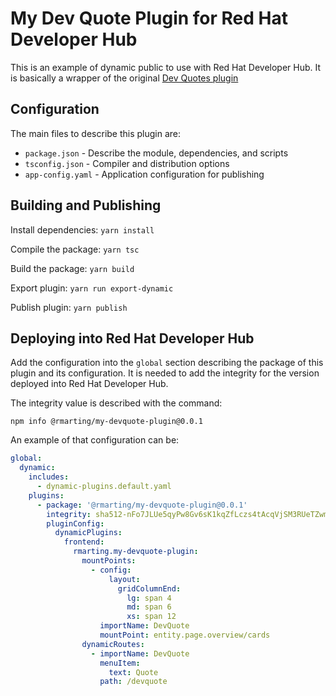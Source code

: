 # My Dev Quote Plugin for Red Hat Developer Hub

This is an example of dynamic public to use with Red Hat Developer Hub. It is
basically a wrapper of the original [Dev Quotes plugin](https://github.com/Parsifal-M/backstage-dev-quotes)

## Configuration

The main files to describe this plugin are:

* `package.json` - Describe the module, dependencies, and scripts
* `tsconfig.json` - Compiler and distribution options
* `app-config.yaml` - Application configuration for publishing

## Building and Publishing

Install dependencies: `yarn install`

Compile the package: `yarn tsc`

Build the package: `yarn build`

Export plugin: `yarn run export-dynamic`

Publish plugin: `yarn publish`

## Deploying into Red Hat Developer Hub

Add the configuration into the `global` section describing the package of this
plugin and its configuration. It is needed to add the integrity for the version
deployed into Red Hat Developer Hub.

The integrity value is described with the command:

`npm info @rmarting/my-devquote-plugin@0.0.1`

An example of that configuration can be:

```yaml
global:
  dynamic:
    includes:
      - dynamic-plugins.default.yaml
    plugins:
      - package: '@rmarting/my-devquote-plugin@0.0.1'
        integrity: sha512-nFo7JLUe5qyPw8Gv6sK1kqZfLczs4tAcqVjSM3RUeTZwmUZqoXBv31FtrprhIJHng2W8XflxwLqjZ119pwQpaQ==
        pluginConfig:
          dynamicPlugins:
            frontend:
              rmarting.my-devquote-plugin:
                mountPoints:
                  - config:
                      layout:
                        gridColumnEnd:
                          lg: span 4
                          md: span 6
                          xs: span 12
                    importName: DevQuote
                    mountPoint: entity.page.overview/cards
                dynamicRoutes:
                  - importName: DevQuote
                    menuItem:
                      text: Quote
                    path: /devquote
```
